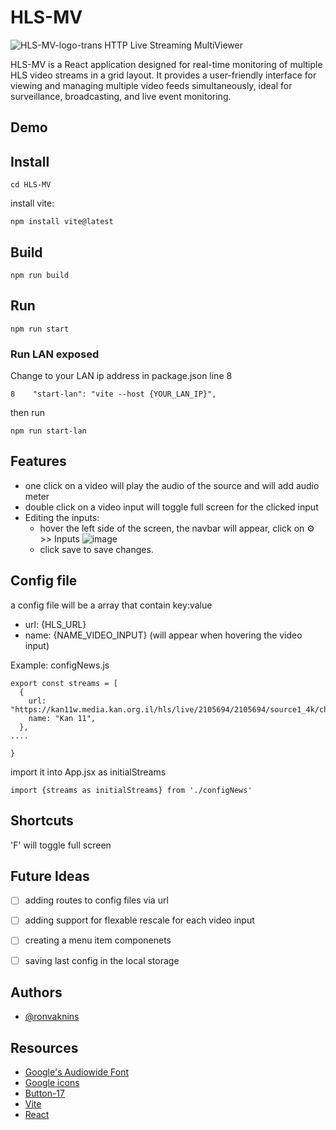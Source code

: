 # HLS-MV
![HLS-MV-logo-trans](https://github.com/user-attachments/assets/5be267d8-b1fe-4179-a3b4-2c550e60f2b3 )
HTTP Live Streaming MultiViewer




HLS-MV is a React application designed for real-time monitoring of multiple HLS video streams in a grid layout. It provides a user-friendly interface for viewing and managing multiple video feeds simultaneously, ideal for surveillance, broadcasting, and live event monitoring.

## Demo

## Install
```
cd HLS-MV
```
install vite:
```
npm install vite@latest
```
## Build
```
npm run build
```
## Run

```
npm run start
```
### Run LAN exposed

Change to your LAN ip address in package.json line 8
```
8    "start-lan": "vite --host {YOUR_LAN_IP}",
```

then run
```
npm run start-lan
```

## Features

- one click on a video will play the audio of the source and will add audio meter
- double click on a video input will toggle full screen for the clicked input
- Editing the inputs:
    - hover the left side of the screen, the navbar will appear, click on  ⚙ >> Inputs
    ![image](https://github.com/user-attachments/assets/8d75f7b0-0509-48be-8477-67184e33a704)
    - click save to save changes.
## Config file
a config file will be a array that contain key:value 
- url: {HLS_URL}
- name: {NAME_VIDEO_INPUT} (will appear when hovering the video input)

Example: configNews.js
```
export const streams = [
  {
    url: "https://kan11w.media.kan.org.il/hls/live/2105694/2105694/source1_4k/chunklist.m3u8",
    name: "Kan 11",
  },
....

}

```
import it into App.jsx as initialStreams
```
import {streams as initialStreams} from './configNews'
```
## Shortcuts
'F' will toggle full screen 
## Future Ideas
- [ ]  adding routes to config files via url
- [ ]  adding support for flexable rescale for each video input
- [ ]  creating a menu item componenets
- [ ]  saving last config in the local storage


## Authors

- [@ronvaknins](https://www.github.com/ronvaknins)

## Resources
- [Google's Audiowide Font](https://fonts.googleapis.com/css?family=Audiowide)
- [Google icons](https://fonts.google.com/icons)
- [Button-17](https://getcssscan.com/css-buttons-examples)
- [Vite](https://vitejs.dev/)
- [React](https://react.dev/)
